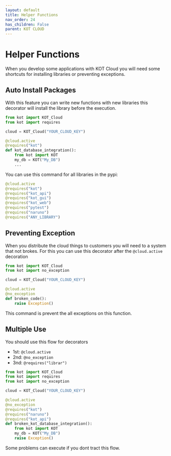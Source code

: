 ```yaml
---
layout: default
title: Helper Functions
nav_order: 24
has_children: False
parent: KOT CLOUD
---
```


# Helper Functions
When you develop some applications with KOT Cloud you will need some shortcuts for installing libraries or preventing exceptions.

## Auto Install Packages
With this feature you can write new functions with new libraries this decorator will install the library before the execution.

```python
from kot import KOT_Cloud
from kot import requires

cloud = KOT_Cloud("YOUR_CLOUD_KEY")

@cloud.active
@requires("kot")
def kot_database_integration():
    from kot import KOT
    my_db = KOT("My_DB")
    ...

```

You can use this command for all libraries in the pypi:

```python
@cloud.active
@requires("kot")
@requires("kot_api")
@requires("kot_gui")
@requires("kot_web")
@requires("pytest")
@requires("naruno")
@requires("ANY_LIBRARY")
```



## Preventing Exception
When you distribute the cloud things to customers you will need to a system that not brokes. For this you can use this decorator after the `@cloud.active` decoration

```python
from kot import KOT_Cloud
from kot import no_exception

cloud = KOT_Cloud("YOUR_CLOUD_KEY")

@cloud.active
@no_exception
def broken_code():
    raise Exception()


```

This command is prevent the all exceptions on this function.


## Multiple Use

You should use this flow for decorators

- 1st: `@cloud.active` 
- 2nd: `@no_exception`
- 3nd: `@requires("librar")`

```python
from kot import KOT_Cloud
from kot import requires
from kot import no_exception

cloud = KOT_Cloud("YOUR_CLOUD_KEY")

@cloud.active
@no_exception
@requires("kot")
@requires("naruno")
@requires("kot_api")
def broken_kot_database_integration():
    from kot import KOT
    my_db = KOT("My_DB")
    raise Exception()


```

Some problems can execute if you dont tract this flow.